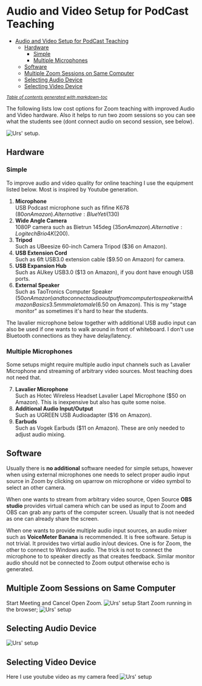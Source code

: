 # Audio and Video Setup for PodCast Teaching

- [Audio and Video Setup for PodCast Teaching](#audio-and-video-setup-for-podcast-teaching)
  * [Hardware](#hardware)
    + [Simple](#simple)
    + [Multiple Microphones](#multiple-microphones)
  * [Software](#software)
  * [Multiple Zoom Sessions on Same Computer](#multiple-zoom-sessions-on-same-computer)
  * [Selecting Audio Device](#selecting-audio-device)
  * [Selecting Video Device](#selecting-video-device)

<small><i><a href='http://ecotrust-canada.github.io/markdown-toc/'>Table of contents generated with markdown-toc</a></i></small>

The following lists low cost options for Zoom teaching with improved Audio and Video hardware. Also it helps to run two zoom sessions so you can see what the students see (dont connect audio on second session, see below). 

![Urs' setup](https://github.com/uutzinger/TeachingPodCast/blob/master/Setup.jpg).

## Hardware

### Simple
To improve audio and video quality for online teaching I use the equipment listed below.
Most is inspired by Youtube generation.

1) **Microphone**  
USB Podcast microphone such as fifine K678 ($80 on Amazon). Alternative: Blue Yeti ($130)  
2) **Wide Angle Camera**  
1080P camera such as Bietrun 145deg ($35 on Amazon). Alternative: Logitech Brio 4K ($200).  
3) **Tripod**  
Such as UBeesize 60-inch Camera Tripod ($36 on Amazon).  
4) **USB Extension Cord**  
Such as 6ft USB3.0 extension cable ($9.50 on Amazon) for camera.  
5) **USB Expansion Hub**   
Such as AUkey USB3.0 ($13 on Amazon), if you dont have enough USB ports.  
6) **External Speaker**  
Such as TaoTronics Computer Speaker ($50 on Amazon)  
and to connect audio output from computer to speaker with Amazon Basics 3.5mm male to male ($6.50 on Amazon). This is my "stage monitor" as sometimes it's hard to hear the students.

The lavalier microphone below together with additional USB audio input can also be used if one wants to walk around in front of whiteboard.
I don't use Bluetooth connections as they have delay/latency.

### Multiple Microphones
Some setups might require multiple audio input channels such as Lavalier Microphone and streaming of arbitrary video sources. Most teaching does not need that.  

7) **Lavalier Microphone**  
Such as Hotec Wireless Headset Lavalier Lapel Microphone ($50 on Amazon). This is inexpensive but also has quite some noise.  
8) **Additional Audio Input/Output**  
Such as UGREEN USB Audioadapter ($16 on Amazon).  
9) **Earbuds**  
Such as Vogek Earbuds ($11 on Amazon). These are only needed to adjust audio mixing.  

## Software
Usually there is **no additional** software needed for simple setups, however when using external microphones one needs to select proper audio input source in Zoom by clicking on uparrow on microphone or video symbol to select an other camera.  

When one wants to stream from arbitrary video source, Open Source **OBS studio** provides virtual camera which can be used as input to Zoom and OBS can grab any parts of the computer screen. Usually that is not needed as one can already share the screen.

When one wants to provide multiple audio input sources, an audio mixer such as **VoiceMeter Banana** is recommended. It is free software. Setup is not trivial. It provides two virtial audio in/out devices. One is for Zoom, the other to connect to Windows audio. The trick is not to connect the microphone to to speaker directly as that creates feedback. Similar monitor audio should not be connected to Zoom output otherwise echo is generated.

## Multiple Zoom Sessions on Same Computer
Start Meeting and Cancel Open Zoom.
![Urs' setup](https://github.com/uutzinger/TeachingPodCast/blob/master/Zoom1.jpg)
Start Zoom running in the browser;
![Urs' setup](https://github.com/uutzinger/TeachingPodCast/blob/master/Zoom2.jpg)

## Selecting Audio Device
![Urs' setup](https://github.com/uutzinger/TeachingPodCast/blob/master/Zoom3.jpg)

## Selecting Video Device
Here I use youtube video as my camera feed
![Urs' setup](https://github.com/uutzinger/TeachingPodCast/blob/master/Zoom4.jpg)